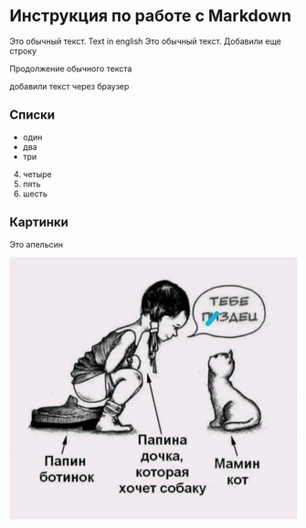 # Инструкция по работе с Markdown

Это обычный текст. Text in english
Это обычный текст. Добавили еще строку

Продолжение обычного текста

добавили текст через браузер

## Списки

* один
* два
* три

4. четыре
5. пять
6. шесть

## Картинки

Это апельсин

![humor](humor.jpg)

